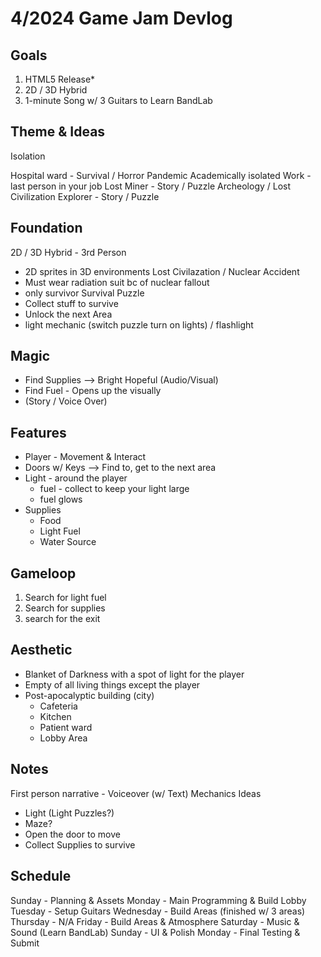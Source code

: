 # 4/2024 Game Jam Devlog

## Goals
1. HTML5 Release*
2. 2D / 3D Hybrid
3. 1-minute Song w/ 3 Guitars to Learn BandLab

## Theme & Ideas
Isolation

Hospital ward - Survival / Horror
Pandemic
Academically isolated
Work - last person in your job
Lost Miner - Story / Puzzle
Archeology / Lost Civilization Explorer - Story / Puzzle

## Foundation
2D / 3D Hybrid - 3rd Person
- 2D sprites in 3D environments
Lost Civilazation / Nuclear Accident
- Must wear radiation suit bc of nuclear fallout
- only survivor
Survival Puzzle
- Collect stuff to survive
- Unlock the next Area
- light mechanic (switch puzzle turn on lights) / flashlight

## Magic
- Find Supplies --> Bright Hopeful (Audio/Visual)
- Find Fuel - Opens up the visually
- (Story / Voice Over)

## Features
- Player - Movement & Interact
- Doors w/ Keys --> Find to, get to the next area
- Light - around the player
	- fuel - collect to keep your light large
	- fuel glows
- Supplies
	- Food
	- Light Fuel
	- Water Source

## Gameloop
1. Search for light fuel
2. Search for supplies
3. search for the exit

## Aesthetic
- Blanket of Darkness with a spot of light for the player
- Empty of all living things except the player
- Post-apocalyptic building (city)
	- Cafeteria
	- Kitchen
	- Patient ward
	- Lobby Area

## Notes
First person narrative - Voiceover (w/ Text)
Mechanics Ideas
- Light (Light Puzzles?)
- Maze?
- Open the door to move
- Collect Supplies to survive

## Schedule
Sunday - Planning & Assets
Monday - Main Programming & Build Lobby
Tuesday - Setup Guitars
Wednesday - Build Areas (finished w/ 3 areas)
Thursday - N/A
Friday - Build Areas & Atmosphere
Saturday - Music & Sound (Learn BandLab)
Sunday - UI & Polish
Monday - Final Testing & Submit
